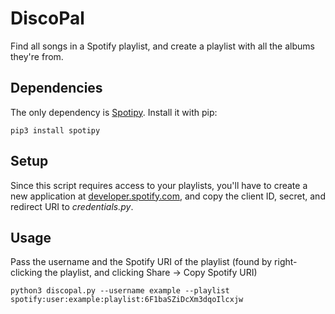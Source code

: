# DiscoPal
Find all songs in a Spotify playlist, and create a playlist with all the albums they're from.

## Dependencies
The only dependency is [Spotipy](https://github.com/plamere/spotipy). Install it with pip:

`pip3 install spotipy`

## Setup
Since this script requires access to your playlists, you'll have to create a new application at [developer.spotify.com](https://developer.spotify.com/my-applications), and copy the client ID, secret, and redirect URI to *credentials.py*.

## Usage
Pass the username and the Spotify URI of the playlist (found by right-clicking the playlist, and clicking Share -> Copy Spotify URI)

`python3 discopal.py --username example --playlist spotify:user:example:playlist:6F1baSZiDcXm3dqoIlcxjw`

